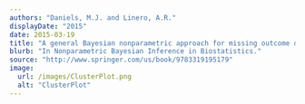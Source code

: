 ```yaml
---
authors: "Daniels, M.J. and Linero, A.R."
displayDate: "2015"
date: 2015-03-19
title: "A general Bayesian nonparametric approach for missing outcome data"
blurb: "In Nonparametric Bayesian Inference in Biostatistics."
source: "http://www.springer.com/us/book/9783319195179"
image:
  url: /images/ClusterPlot.png
  alt: "ClusterPlot"
---
```

